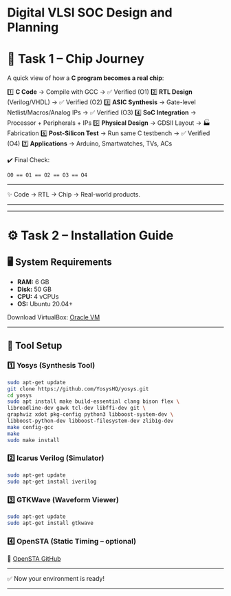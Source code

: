 # Digital VLSI SOC Design and Planning

# 🚀 Task 1 – Chip Journey

A quick view of how a **C program becomes a real chip**:

1️⃣ **C Code** → Compile with GCC → ✅ Verified (O1)
2️⃣ **RTL Design** (Verilog/VHDL) → ✅ Verified (O2)
3️⃣ **ASIC Synthesis** → Gate-level Netlist/Macros/Analog IPs → ✅ Verified (O3)
4️⃣ **SoC Integration** → Processor + Peripherals + IPs
5️⃣ **Physical Design** → GDSII Layout → 🏭 Fabrication
6️⃣ **Post-Silicon Test** → Run same C testbench → ✅ Verified (O4)
7️⃣ **Applications** → Arduino, Smartwatches, TVs, ACs

✔️ Final Check:

```
O0 == O1 == O2 == O3 == O4
```

---

✨  Code → RTL → Chip → Real-world products.

---
---

# ⚙️ Task 2 – Installation Guide

## 🖥️ System Requirements

* **RAM:** 6 GB
* **Disk:** 50 GB
* **CPU:** 4 vCPUs
* **OS:** Ubuntu 20.04+

Download VirtualBox: [Oracle VM](https://www.virtualbox.org/wiki/Downloads)

---

## 🔧 Tool Setup

### 1️⃣ Yosys (Synthesis Tool)

```bash
sudo apt-get update
git clone https://github.com/YosysHQ/yosys.git
cd yosys
sudo apt install make build-essential clang bison flex \
libreadline-dev gawk tcl-dev libffi-dev git \
graphviz xdot pkg-config python3 libboost-system-dev \
libboost-python-dev libboost-filesystem-dev zlib1g-dev
make config-gcc
make
sudo make install
```

### 2️⃣ Icarus Verilog (Simulator)

```bash
sudo apt-get update
sudo apt-get install iverilog
```

### 3️⃣ GTKWave (Waveform Viewer)

```bash
sudo apt-get update
sudo apt-get install gtkwave
```

### 4️⃣ OpenSTA (Static Timing – optional)

🔗 [OpenSTA GitHub](https://github.com/The-OpenROAD-Project/OpenSTA)

---

✅ Now your environment is ready!

---


